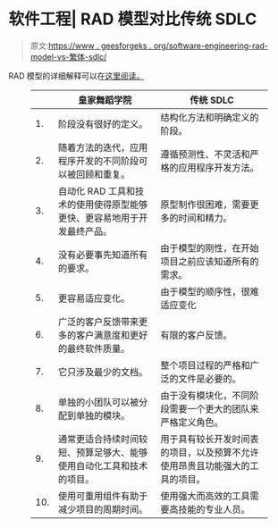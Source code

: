 # 软件工程| RAD 模型对比传统 SDLC

> 原文:[https://www . geesforgeks . org/software-engineering-rad-model-vs-繁体-sdlc/](https://www.geeksforgeeks.org/software-engineering-rad-model-vs-traditional-sdlc/)

RAD 模型的详细解释可以在[这里阅读。](https://www.geeksforgeeks.org/software-engineering-rapid-application-development-model-rad/)

<figure class="table">

|   | 皇家舞蹈学院 | 传统 SDLC |
| --- | --- | --- |
| 1. | 阶段没有很好的定义。 | 结构化方法和明确定义的阶段。 |
| 2. | 随着方法的迭代，应用程序开发的不同阶段可以被回顾和重复。 | 遵循预测性、不灵活和严格的应用程序开发方法。 |
| 3. | 自动化 RAD 工具和技术的使用使得原型能够更快、更容易地用于开发最终产品。 | 原型制作很困难，需要更多的时间和精力。 |
| 4. | 没有必要事先知道所有的要求。 | 由于模型的刚性，在开始项目之前应该知道所有的需求。 |
| 5. | 更容易适应变化。 | 由于模型的顺序性，很难适应变化 |
| 6. | 广泛的客户反馈带来更多的客户满意度和更好的最终软件质量。 | 有限的客户反馈。 |
| 7. | 它只涉及最少的文档。 | 整个项目过程的严格和广泛的文件是必要的。 |
| 8. | 单独的小团队可以被分配到单独的模块。 | 由于没有模块化，不同阶段需要一个更大的团队来严格定义角色。 |
| 9. | 通常更适合持续时间较短、预算足够大、能够使用自动化工具和技术的项目。 | 用于具有较长开发时间表的项目，以及预算不允许使用昂贵且功能强大的工具的项目。 |
| 10. | 使用可重用组件有助于减少项目的周期时间。 | 使用强大而高效的工具需要高技能的专业人员。 |

</figure>